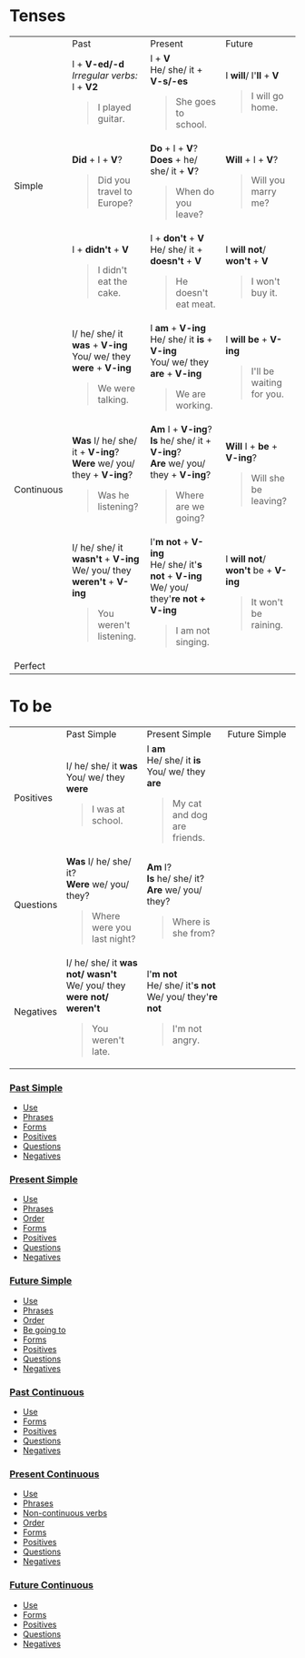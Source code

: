 # Tenses
<table>
 <tr>
  <td width="10%"></td>
  <td width="30%">Past</td>
  <td width="30%">Present</td>
  <td width="30%">Future</td>
 </tr>
 <tr>
  <td rowspan="3">Simple</td>
  <td>
  I + <b>V-ed/-d</b><br>
  <em>Irregular verbs:</em> I + <b>V2</b>
  <blockquote>I played guitar.</blockquote>
  </td>
  <td>
  I + <b>V</b><br>
  He/ she/ it + <b>V-s/-es</b>
  <blockquote>She goes to school.</blockquote>
  </td>
  <td>
  I <b>will</b>/ I'<b>ll</b> + <b>V</b>
  <blockquote>I will go home.</blockquote>
  </td>
 </tr>
 <tr>
  <td>
  <b>Did</b> + I + <b>V</b>?<br>
  <blockquote>Did you travel to Europe?</blockquote>
  </td>
  <td>
  <b>Do</b> + I + <b>V</b>?<br>
  <b>Does</b> + he/ she/ it + <b>V</b>?
  <blockquote>When do you leave?</blockquote>
  </td>
  <td>
  <b>Will</b> + I + <b>V</b>?
  <blockquote>Will you marry me?</blockquote>
  </td>
 </tr>
 <tr>
  <td>
  I + <b>didn't</b> + <b>V</b><br>
  <blockquote>I didn't eat the cake.</blockquote>
  </td>
  <td>
  I + <b>don't</b> + <b>V</b><br>
  He/ she/ it + <b>doesn't</b> + <b>V</b>
  <blockquote>He doesn't eat meat.</blockquote>
  </td>
  <td>
  I <b>will not</b>/ <b>won't</b> + <b>V</b>
  <blockquote>I won't buy it.</blockquote>
  </td>
 </tr>
 <tr>
  <td rowspan="3">Continuous</td>
  <td>
  I/ he/ she/ it <b>was</b> + <b>V-ing</b><br>
  You/ we/ they <b>were</b> + <b>V-ing</b><br>
  <blockquote>We were talking.</blockquote>
  </td>
  <td>
  I <b>am</b> + <b>V-ing</b><br>
  He/ she/ it <b>is</b> + <b>V-ing</b><br>
  You/ we/ they <b>are</b> + <b>V-ing</b><br>
  <blockquote>We are working.</blockquote>
  </td>
  <td>
  I <b>will be</b> + <b>V-ing</b>
  <blockquote>I'll be waiting for you.</blockquote>
  </td>
 </tr>
 <tr>
  <td>
  <b>Was</b> I/ he/ she/ it + <b>V-ing</b>?<br>
  <b>Were</b> we/ you/ they + <b>V-ing</b>?
  <blockquote>Was he listening?</blockquote>  
  </td>
  <td>
  <b>Am</b> I + <b>V-ing</b>?<br>
  <b>Is</b> he/ she/ it + <b>V-ing</b>?<br>
  <b>Are</b> we/ you/ they + <b>V-ing</b>?
  <blockquote>Where are we going?</blockquote>
  </td>
  <td>
  <b>Will</b> I + <b>be</b> + <b>V-ing</b>?
  <blockquote>Will she be leaving?</blockquote>
  </td>
 </tr>
 <tr>
  <td>
  I/ he/ she/ it <b>wasn't</b> + <b>V-ing</b><br>
  We/ you/ they <b>weren't</b> + <b>V-ing</b>
  <blockquote>You weren't listening.</blockquote>
  </td>
  <td>
  I'<b>m not</b> + <b>V-ing</b><br>
  He/ she/ it'<b>s not</b> + <b>V-ing</b><br>
  We/ you/ they'<b>re not + <b>V-ing</b></b>
  <blockquote>I am not singing.</blockquote></td>
  <td>
  I <b>will not</b>/ <b>won't</b> be + <b>V-ing</b>
  <blockquote>It won't be raining.</blockquote></td>
  </td>
 </tr>
 <tr>
  <td rowspan="3">Perfect</td>
  <td></td>
  <td></td>
  <td></td>
 </tr>
 <tr>
  <td></td>
  <td></td>
  <td></td>
 </tr>
 <tr>
  <td></td>
  <td></td>
  <td></td>
 </tr>
</table>

# To be
<table>
 <tr>
  <td width="10%"></td>
  <td width="30%">Past Simple</td>
  <td width="30%">Present Simple</td>
  <td width="30%">Future Simple</td>
 </tr>
 <tr>
  <td>Positives</td>
  <td>
  I/ he/ she/ it <b>was</b><br>
  You/ we/ they <b>were</b><br>
  <blockquote>I was at school.</blockquote>
  </td>
  <td>
  I <b>am</b><br>
  He/ she/ it <b>is</b><br>
  You/ we/ they <b>are</b><br>
  <blockquote>My cat and dog are friends.</blockquote>
  </td>
  <td></td>
 </tr>
 <tr>
  <td>Questions</td>
  <td>
  <b>Was</b> I/ he/ she/ it?<br>
  <b>Were</b> we/ you/ they?
  <blockquote>Where were you last night?</blockquote>
  </td>
  <td>
  <b>Am</b> I?<br>
  <b>Is</b> he/ she/ it?<br>
  <b>Are</b> we/ you/ they?
  <blockquote>Where is she from?</blockquote>
  </td>
  <td></td>
 </tr>
 <tr>
  <td>Negatives</td>
  <td>
  I/ he/ she/ it <b>was not/ wasn't</b><br>
  We/ you/ they <b>were not/ weren't</b>
  <blockquote>You weren't late.</blockquote>
  </td>
  <td>
  I'<b>m not</b><br>
  He/ she/ it'<b>s not</b><br>
  We/ you/ they'<b>re not</b>
  <blockquote>I'm not angry.</blockquote>
  </td>
  <td></td>
 </tr>
</table>

### [Past Simple](/past-simple.md)
* [Use](/past-simple.md#use)
 * [Phrases](/past-simple.md#phrases)
* [Forms](/past-simple.md#forms)
 * [Positives](/past-simple.md#positives)
 * [Questions](/past-simple.md#questions)
 * [Negatives](/past-simple.md#negatives)

### [Present Simple](/present-simple.md)
* [Use](/present-simple.md#use)
 * [Phrases](/present-simple.md#phrases)
 * [Order](/present-simple.md#order)
* [Forms](/present-simple.md#forms)
 * [Positives](/present-simple.md#positives)
 * [Questions](/present-simple.md#questions)
 * [Negatives](/present-simple.md#negatives)

### [Future Simple](/future-simple.md)
* [Use](/future-simple.md#use)
 * [Phrases](/future-simple.md#phrases)
 * [Order](/future-simple.md#order)
* [Be going to](future-simple.md#be-going-to)
* [Forms](/future-simple.md#forms)
 * [Positives](/future-simple.md#positives)
 * [Questions](/future-simple.md#questions)
 * [Negatives](/future-simple.md#negatives)

### [Past Continuous](/past-continuous.md)
* [Use](/past-continuous.md#use)
* [Forms](/past-continuous.md#forms)
 * [Positives](/past-continuous.md#positives)
 * [Questions](/past-continuous.md#questions)
 * [Negatives](/past-continuous.md#negatives)

### [Present Continuous](/present-continuous.md)
* [Use](/present-continuous.md#use)
 * [Phrases](/present-continuous.md#phrases)
 * [Non-continuous verbs](/present-continuous.md#non-continuous-verbs)
 * [Order](/present-continuous.md#order)
* [Forms](/present-continuous.md#forms)
 * [Positives](/present-continuous.md#positives)
 * [Questions](/present-continuous.md#questions)
 * [Negatives](/present-continuous.md#negatives)

### [Future Continuous](/future-continuous.md)
* [Use](/future-continuous.md#use)
* [Forms](/future-continuous.md#forms)
 * [Positives](/future-continuous.md#positives)
 * [Questions](/future-continuous.md#questions)
 * [Negatives](/future-continuous.md#negatives)
